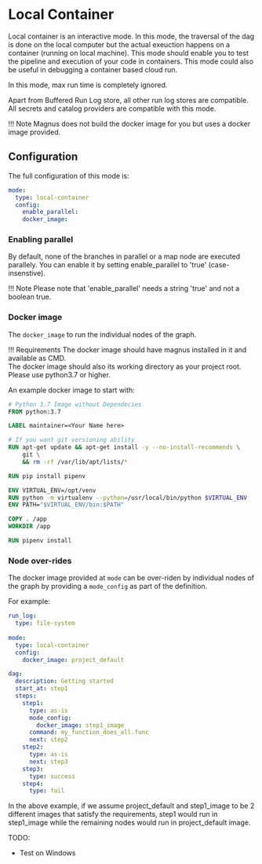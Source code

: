 # Local Container

Local container is an interactive mode. In this mode, the traversal of the dag is done on the 
local computer but the
actual exeuction happens on a container (running on local machine). This mode should enable you to test
the pipeline and execution of your code in containers. This mode could also be useful in 
debugging a container based cloud run. 

In this mode, max run time is completely ignored.

Apart from Buffered Run Log store, all other run log stores are compatible. 
All secrets and catalog providers are compatible with this mode. 

!!! Note
    Magnus does not build the docker image for you but uses a docker image provided.

## Configuration

The full configuration of this mode is:

```yaml
mode:
  type: local-container
  config:
    enable_parallel: 
    docker_image: 
```

### Enabling parallel

By default, none of the branches in parallel or a map node are executed parallely. 
You can enable it by setting enable_parallel to 'true' (case-insenstive). 


!!! Note
    Please note that 'enable_parallel' needs a string 'true' and not a boolean true.


### Docker image

The ```docker_image``` to run the individual nodes of the graph. 

!!! Requirements
    The docker image should have magnus installed in it and available as CMD.
    <br>
    The docker image should also its working directory as your project root.
    <br>
    Please use python3.7 or higher.


An example docker image to start with:

```dockerfile
# Python 3.7 Image without Dependecies
FROM python:3.7

LABEL maintainer=<Your Name here>

# If you want git versioning ability
RUN apt-get update && apt-get install -y --no-install-recommends \
    git \
    && rm -rf /var/lib/apt/lists/*

RUN pip install pipenv

ENV VIRTUAL_ENV=/opt/venv
RUN python -m virtualenv --python=/usr/local/bin/python $VIRTUAL_ENV
ENV PATH="$VIRTUAL_ENV/bin:$PATH"

COPY . /app
WORKDIR /app

RUN pipenv install
```

### Node over-rides

The docker image provided at ```mode``` can be over-riden by individual nodes of the graph by providing a 
```mode_config``` as part of the definition. 

For example:

```yaml
run_log:
  type: file-system
  
mode:
  type: local-container
  config:
    docker_image: project_default

dag:
  description: Getting started
  start_at: step1 
  steps:
    step1:
      type: as-is
      mode_config:
        docker_image: step1_image
      command: my_function_does_all.func
      next: step2
    step2:
      type: as-is
      next: step3
    step3:
      type: success
    step4:
      type: fail
```

In the above example, if we assume project_default and step1_image to be 2 different images that satisfy
the requirements, step1 would run in step1_image while the remaining nodes would run in project_default image. 


TODO:

- Test on Windows